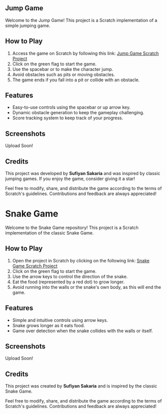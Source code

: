 ## **Jump Game**

Welcome to the Jump Game! This project is a Scratch implementation of a simple jumping game.

## How to Play

1. Access the game on Scratch by following this link: [Jump Game Scratch Project](https://scratch.mit.edu/projects/969174214)
2. Click on the green flag to start the game.
3. Use the spacebar or to make the character jump.
4. Avoid obstacles such as pits or moving obstacles.
5. The game ends if you fall into a pit or collide with an obstacle.

## Features

- Easy-to-use controls using the spacebar or up arrow key.
- Dynamic obstacle generation to keep the gameplay challenging.
- Score tracking system to keep track of your progress.

## Screenshots

Upload Soon!

## Credits

This project was developed by **Sufiyan Sakaria** and was inspired by classic jumping games. If you enjoy the game, consider giving it a star!

Feel free to modify, share, and distribute the game according to the terms of Scratch's guidelines. Contributions and feedback are always appreciated!




# **Snake Game**

Welcome to the Snake Game repository! This project is a Scratch implementation of the classic Snake Game.

## How to Play

1. Open the project in Scratch by clicking on the following link: [Snake Game Scratch Project](https://scratch.mit.edu/projects/969174214)
2. Click on the green flag to start the game.
3. Use the arrow keys to control the direction of the snake.
4. Eat the food (represented by a red dot) to grow longer.
5. Avoid running into the walls or the snake's own body, as this will end the game.

## Features

- Simple and intuitive controls using arrow keys.
- Snake grows longer as it eats food.
- Game over detection when the snake collides with the walls or itself.

## Screenshots

Upload Soon!

## Credits

This project was created by **Sufiyan Sakaria** and is inspired by the classic Snake Game.

Feel free to modify, share, and distribute the game according to the terms of Scratch's guidelines. Contributions and feedback are always appreciated!
